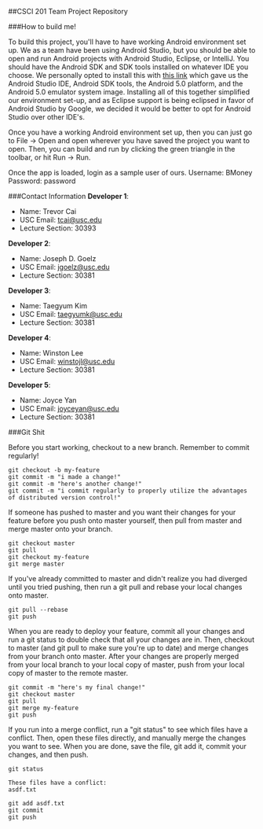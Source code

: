 ##CSCI 201 Team Project Repository

###How to build me!

To build this project, you'll have to have working Android environment set up. We as a team have been using Android Studio, but you should be able to open and run Android projects with Android Studio, Eclipse, or IntelliJ. You should have the Android SDK and SDK tools installed on whatever IDE you choose. We personally opted to install this with [this link](https://developer.android.com/sdk/index.html) which gave us the Android Studio IDE, Android SDK tools, the Android 5.0 platform, and the Android 5.0 emulator system image. Installing all of this together simplified our environment set-up, and as Eclipse support is being eclipsed in favor of Android Studio by Google, we decided it would be better to opt for Android Studio over other IDE's.

Once you have a working Android environment set up, then you can just go to File -> Open and open wherever you have saved the project you want to open. Then, you can build and run by clicking the green triangle in the toolbar, or hit Run -> Run.

Once the app is loaded, login as a sample user of ours.
Username: BMoney
Password: password

###Contact Information
**Developer 1**:
  + Name: Trevor Cai
  + USC Email: tcai@usc.edu
  + Lecture Section: 30393

**Developer 2**:
  + Name: Joseph D. Goelz
  + USC Email: jgoelz@usc.edu
  + Lecture Section: 30381

**Developer 3**:
  + Name: Taegyum Kim
  + USC Email: taegyumk@usc.edu
  + Lecture Section: 30381

**Developer 4**:
  + Name: Winston Lee
  + USC Email: winstojl@usc.edu
  + Lecture Section: 30381

**Developer 5**:
  + Name: Joyce Yan
  + USC Email: joyceyan@usc.edu
  + Lecture Section: 30381

###Git Shit

Before you start working, checkout to a new branch. Remember to commit regularly!
```
git checkout -b my-feature
git commit -m "i made a change!"
git commit -m "here's another change!"
git commit -m "i commit regularly to properly utilize the advantages of distributed version control!"
```

If someone has pushed to master and you want their changes for your feature before you push onto master yourself, then pull from master and merge master onto your branch.
```
git checkout master
git pull
git checkout my-feature
git merge master
```

If you've already committed to master and didn't realize you had diverged until you tried pushing, then run a git pull and rebase your local changes onto master.
```
git pull --rebase
git push
```

When you are ready to deploy your feature, commit all your changes and run a git status to double check that all your changes are in. Then, checkout to master (and git pull to make sure you're up to date) and merge changes from your branch onto master. After your changes are properly merged from your local branch to your local copy of master, push from your local copy of master to the remote master.
```
git commit -m "here's my final change!"
git checkout master
git pull
git merge my-feature
git push
```

If you run into a merge conflict, run a "git status" to see which files have a conflict. Then, open these files directly, and manually merge the changes you want to see. When you are done, save the file, git add it, commit your changes, and then push.
```
git status

These files have a conflict:
asdf.txt

git add asdf.txt
git commit
git push
```
